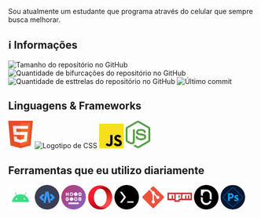 Sou atualmente um estudante que programa através do celular que sempre busca melhorar.

<h2>ℹ️ Informações</h2>
<img src="https://img.shields.io/github/repo-size/nadsondejesusalmeida/nadsondejesusalmeida.github.io?color=181717&logo=github&style=for-the-badge&logoColor=181717" alt="Tamanho do repositório no GitHub" height="22px">
<img src="https://img.shields.io/github/forks/nadsondejesusalmeida/nadsondejesusalmeida.github.io?color=181717&logo=github&style=for-the-badge&logoColor=181717" alt="Quantidade de bifurcações do repositório no GitHub" height="22px" />
<img src="https://img.shields.io/github/stars/nadsondejesusalmeida/nadsondejesusalmeida.github.io?color=181717&logo=github&style=for-the-badge&logoColor=181717" alt="Quantidade de esttrelas do repositório no GitHub" height="22px" />
<img src="https://img.shields.io/github/last-commit/nadsondejesusalmeida/nadsondejesusalmeida.github.io?color=181717&logo=git&style=for-the-badge" alt="Último commit" height="22px" />

<h2>Linguagens &amp; Frameworks</h2>
<img src="images/html-icon.svg" alt="Logotipo de HTML" width="50px" />
<img src="images/css-icon.svg" alt="Logotipo de CSS" width="50px" />
<img src="images/js-icon.svg" alt="Logotipo de JS" width="50px" />
<img src="images/node-js-icon.svg" alt="Logotipo de Node.js" width="50px" />

<h2>Ferramentas que eu utilizo diariamente</h2>
<img src="images/android-icon.svg" alt="Logotipo de Android" width="50px" />
<img src="images/acode-logo-circle.png" alt="Logotipo de Acode" width="50px" />
<img src="images/heliboard-logo-circle.png" alt="Logotipo de Heliboard" width="50px" />
<img src="images/opera-icon.svg" alt="Logotipo de Opera" width="50px" />
<img src="images/termux-logo-circle.png" alt="Logotipo de Termux" width="50px" />
<img src="images/git-icon.svg" alt="Logotipo de Git" width="50px" />
<img src="images/npm-icon.svg" alt="Logotipo de npm" width="50px" />
<img src="images/notesnook-logo-circle.png" alt="Logotipo de Notesnook" width="50px" />
<img src="images/photoshop-express-logo-circle.png" alt="Logotipo de Photoshop Express" width="50px" />